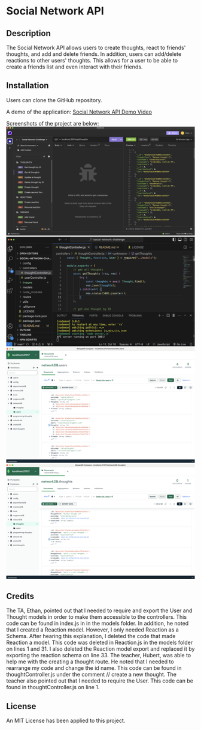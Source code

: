 # Social Network API

## Description

The Social Network API allows users to create thoughts, react to friends' thoughts, and add and delete friends. In addition, users can add/delete reactions to other users' thoughts. This allows for a user to be able to create a friends list and even interact with their friends.

## Installation

Users can clone the GitHub repository.

A demo of the application: [Social Network API Demo Video](https://drive.google.com/file/d/1Ss7xY3dWw0Z2Z0hWJuh7quMFsPmj5nZ9/view)

Screenshots of the project are below:
![Insomnia](./images/InsomniaRoutes.png)
![VSCode](./images/VSCode.png)
![MongoDB1](./images/Users_MongoDB.png)
![MongoDB2](./images/Thoughts_MongoDB.png)


## Credits

The TA, Ethan, pointed out that I needed to require and export the User and Thought models in order to make them accessible to the controllers. This code can be found in index.js in in the models folder. In addition, he noted that I created a Reaction model. However, I only needed Reaction as a Schema. After hearing this explanation, I deleted the code that made Reaction a model. This code was deleted in Reaction.js in the models folder on lines 1 and 31. I also deleted the Reaction model export and replaced it by exporting the reaction schema on line 33. The teacher, Hubert, was able to help me with the creating a thought route. He noted that I needed to rearrange my code and change the id name. This code can be found in thoughtController.js under the comment // create a new thought. The teacher also pointed out that I needed to require the User. This code can be found in thoughtController.js on line 1.

## License

An MIT License has been applied to this project.
